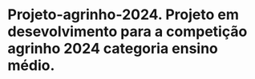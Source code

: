 # Projeto-agrinho-2024. Projeto em desevolvimento para a competição agrinho 2024 categoria ensino médio.

